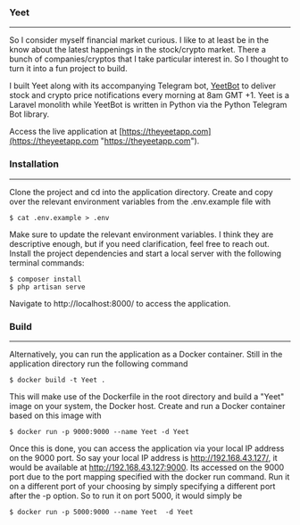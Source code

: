 ### Yeet

------------
So I consider myself financial market curious. I like to at least be in the know about the latest happenings in the stock/crypto market. There a bunch of companies/cryptos that I take particular interest in. So I thought to turn it into a fun project to build. 

I built Yeet along with its accompanying Telegram bot, [YeetBot](https://github.com/olamileke/yeetbot "YeetBot") to deliver stock and crypto price notifications every morning at 8am GMT +1. Yeet is a Laravel monolith while YeetBot is written in Python via the Python Telegram Bot library.

Access the live application at [https://theyeetapp.com](https://theyeetapp.com "https://theyeetapp.com").

### Installation
--------------
Clone the project and cd into the application directory.  Create and copy over the relevant environment variables from the .env.example file with 
```
$ cat .env.example > .env
```
Make sure to update the relevant environment variables. I think they are descriptive enough, but if you need clarification, feel free to reach out.
Install the project dependencies and start a local server with the following terminal commands:

```
$ composer install
$ php artisan serve
```
Navigate to http://localhost:8000/ to access the application.

### Build
-----
Alternatively, you can run the application as a Docker container. Still in the application directory run the following command
```
$ docker build -t Yeet .
```
This will make use of the Dockerfile in the root directory and build a "Yeet" image on your system, the Docker host. Create and run a Docker container based on this image with

```
$ docker run -p 9000:9000 --name Yeet -d Yeet
```
Once this is done, you can access the application via your local IP address on the 9000 port. So say your local IP address is http://192.168.43.127/, it would be available at http://192.168.43.127:9000. Its accessed on the 9000 port due to the port mapping specified with the docker run command. Run it on a different port of your choosing by simply specifying a different port after the -p option. So to run it on port 5000, it would simply be

```
$ docker run -p 5000:9000 --name Yeet  -d Yeet
```

